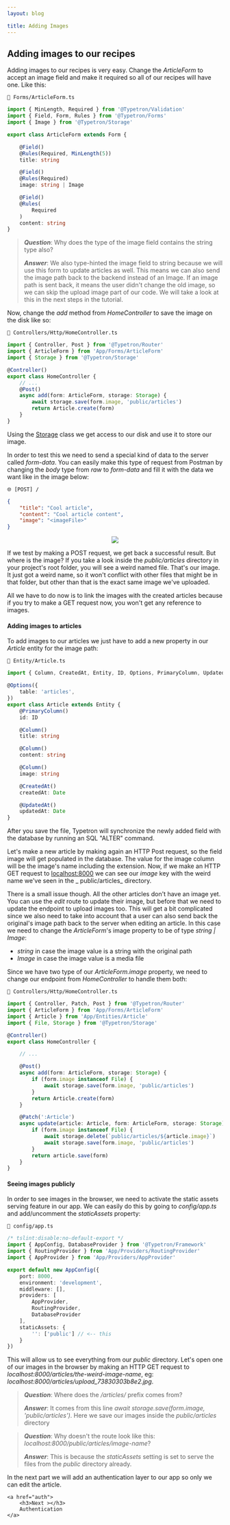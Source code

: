 ```yaml
---
layout: blog

title: Adding Images
---
```


## Adding images to our recipes

Adding images to our recipes is very easy. Change the _ArticleForm_ to accept an image field and make it required so all
of our recipes will have one. Like this:

```file-path
📁 Forms/ArticleForm.ts
```

```ts
import { MinLength, Required } from '@Typetron/Validation'
import { Field, Form, Rules } from '@Typetron/Forms'
import { Image } from '@Typetron/Storage'

export class ArticleForm extends Form {

    @Field()
    @Rules(Required, MinLength(5))
    title: string

    @Field()
    @Rules(Required)
    image: string | Image

    @Field()
    @Rules(
        Required
    )
    content: string
}
```

> _**Question**_: Why does the type of the image field contains the string type also?
> 
> _**Answer**_: We also type-hinted the image field to string because we will use this form to update articles as well.
> This means we can also send the image path back to the backend instead of an Image. If an image path is sent back, it
> means the user didn't change the old image, so we can skip the upload image part of our code. We will take a look at
> this in the next steps in the tutorial.


Now, change the _add_ method from _HomeController_ to save the image on the disk like so:

```file-path
📁 Controllers/Http/HomeController.ts
```

```ts
import { Controller, Post } from '@Typetron/Router'
import { ArticleForm } from 'App/Forms/ArticleForm'
import { Storage } from '@Typetron/Storage'

@Controller()
export class HomeController {
    // ...
    @Post()
    async add(form: ArticleForm, storage: Storage) {
        await storage.save(form.image, 'public/articles')
        return Article.create(form)
    }
}
```

Using the [Storage](/docs/storage) class we get access to our disk and use it to store our image.

In order to test this we need to send a special kind of data to the server called
_form-data_. You can easily make this type of request from Postman by changing the
_body_ type from _raw_ to _form-data_ and fill it with the data we want like in the image below:


```file-path
🌐 [POST] /
```
```json
{
    "title": "Cool article",
    "content": "Cool article content",
    "image": "<imageFile>"
}
```

<p align="center" class="window">
  <img src="/images/tutorials/blog/adding-image.jpg" />
</p> 

If we test by making a POST request, we get back a successful result. But where is the image? If you take a look inside
the _public/articles_ directory in your project's root folder, you will see a weird named file. That's our image. It
just got a weird name, so it won't conflict with other files that might be in that folder, but other than that is the
exact same image we've uploaded.

All we have to do now is to link the images with the created articles because if you try to make a GET request now, you
won't get any reference to images.

#### Adding images to articles

To add images to our articles we just have to add a new property in our _Article_ entity for the image path:

```file-path
📁 Entity/Article.ts
```

```ts
import { Column, CreatedAt, Entity, ID, Options, PrimaryColumn, UpdatedAt } from '@Typetron/Database'

@Options({
    table: 'articles',
})
export class Article extends Entity {
    @PrimaryColumn()
    id: ID

    @Column()
    title: string

    @Column()
    content: string

    @Column()
    image: string

    @CreatedAt()
    createdAt: Date

    @UpdatedAt()
    updatedAt: Date
}
```

After you save the file, Typetron will synchronize the newly added field with the database by running an SQL "ALTER"
command.

Let's make a new article by making again an HTTP Post request, so the field image will get populated in the database.
The value for the image column will be the image's name including the extension. Now, if we make an HTTP GET request
to [localhost:8000](http://localhost:8000) we can see our _image_ key with the weird name we've seen in the _
public/articles_ directory.

There is a small issue though. All the other articles don't have an image yet. You can use the _edit_ route to update
their image, but before that we need to update the endpoint to upload images too. This will get a bit complicated since
we also need to take into account that a user can also send back the original's image path back to the server when
editing an article. In this case we need to change the _ArticleForm_'s image property to be of type _string | Image_:

- _string_ in case the image value is a string with the original path
- _Image_ in case the image value is a media file

Since we have two type of our _ArticleForm.image_ property, we need to change our endpoint from _HomeController_ to
handle them both:

```file-path
📁 Controllers/Http/HomeController.ts
```

```ts
import { Controller, Patch, Post } from '@Typetron/Router'
import { ArticleForm } from 'App/Forms/ArticleForm'
import { Article } from 'App/Entities/Article'
import { File, Storage } from '@Typetron/Storage'

@Controller()
export class HomeController {

    // ...

    @Post()
    async add(form: ArticleForm, storage: Storage) {
        if (form.image instanceof File) {
            await storage.save(form.image, 'public/articles')
        }
        return Article.create(form)
    }

    @Patch(':Article')
    async update(article: Article, form: ArticleForm, storage: Storage) {
        if (form.image instanceof File) {
            await storage.delete(`public/articles/${article.image}`)
            await storage.save(form.image, 'public/articles')
        }
        return article.save(form)
    }
}

```

#### Seeing images publicly

In order to see images in the browser, we need to activate the static assets serving feature in our app. We can easily
do this by going to _config/app.ts_ and add/uncomment the _staticAssets_ property:

```file-path
📁 config/app.ts
```

```ts
/* tslint:disable:no-default-export */
import { AppConfig, DatabaseProvider } from '@Typetron/Framework'
import { RoutingProvider } from 'App/Providers/RoutingProvider'
import { AppProvider } from 'App/Providers/AppProvider'

export default new AppConfig({
    port: 8000,
    environment: 'development',
    middleware: [],
    providers: [
        AppProvider,
        RoutingProvider,
        DatabaseProvider
    ],
    staticAssets: {
        '': ['public'] // <-- this
    }
})
```

This will allow us to see everything from our _public_ directory. Let's open one of our images in the browser by making
an HTTP GET request to _localhost:8000/articles/the-weird-image-name_, 
eg: _localhost:8000/articles/upload_73830303b8e2.jpg_. 

> _**Question**_: Where does the _/articles/_ prefix comes from?
>
> _**Answer**_: It comes from this line  _await storage.save(form.image, 'public/articles')_. Here we save our images 
> inside the _public/articles_ directory

> _**Question**_: Why doesn't the route look like this: _localhost:8000/public/articles/image-name_?
>
> _**Answer**_: This is because the _staticAssets_ setting is set to serve the files from the _public_ directory already.


<div class="tutorial-next-page">
    In the next part we will add an authentication layer to our app so only we can edit the article.

    <a href="auth">
        <h3>Next ></h3>
        Authentication
    </a>

</div>
